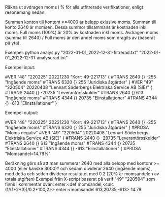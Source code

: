 Räkna ut avdragen moms i % för alla utfitrerade verifikationer, enligt resonemang nedan.

Summan konton till kontont >=4000 är belopp exlusive moms.
Summan till konto 2640 är momsen.
Dessa summor tillsammans är kostnaden inkl moms.
Full moms (100%) är 20% av kostnaden inkl moms.
Avdragen moms (summa till 2640) / Full moms är den andel moms
som dragits av (baserat på yta).

Exempel:
python analys.py "2022-01-01_2022-12-31-filtrerad.txt" "2022-01-01_2022-12-31-analyserad.txt"

Exempel input:

#VER "48" "220225" 20221230 "Korr: 49-221713"
{
#TRANS 2640 {} -255 "Ingående moms"
#TRANS 6320 {} 255 "Juridiska åtgärder"
}
#VER "49" "220504" 20220408 "Lennart Söderbergs Elektriska Service AB (SIE)"
{
#TRANS 2440 {} -20735 "Leverantörsskulder"
#TRANS 2640 {} 613 "Ingående moms"
#TRANS 4344 {} 20735 "Elinstallationer"
#TRANS 4344 {} -613 "Elinstallationer"
}

Exempel output:

#VER "48" "220225" 20221230 "Korr: 49-221713"
{
#TRANS 2640 {} -255 "Ingående moms"
#TRANS 6320 {} 255 "Juridiska åtgärder"
}
#PROSA "Moms negativ"
#VER "49" "220504" 20220408 "Lennart Söderbergs Elektriska Service AB (SIE)"
{
#TRANS 2440 {} -20735 "Leverantörsskulder"
#TRANS 2640 {} 613 "Ingående moms"
#TRANS 4344 {} 20735 "Elinstallationer"
#TRANS 4344 {} -613 "Elinstallationer"
}
#PROSA "Momsandel=14.78%"

Beräkning görs så att man summerar 2640 med alla belopp med kontonr >= 4000 (eller kanske 3000)?
och sedam dividerar 2640 (ingående moms), med detta och sedan dividerar resultatet
med 0.2 (20% är momsandelen av totala utgiften)
Exempel från X-script baserat på verif "49" "220504" som finns i kommentar ovan:
enter:<def momsandel,<calc ($1/($1+$2+$3))/0.2*100,2>>
enter:<momsandel 613,20735,-613>
14.78
